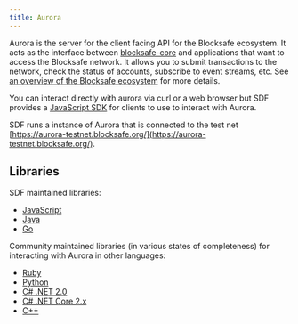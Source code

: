 ```yaml
---
title: Aurora
---
```


Aurora is the server for the client facing API for the Blocksafe ecosystem.  It acts as the interface between [blocksafe-core](https://www.blocksafe.org/developers/learn/blocksafe-core) and applications that want to access the Blocksafe network. It allows you to submit transactions to the network, check the status of accounts, subscribe to event streams, etc. See [an overview of the Blocksafe ecosystem](https://www.blocksafe.org/developers/guides/) for more details.

You can interact directly with aurora via curl or a web browser but SDF provides a [JavaScript SDK](https://www.blocksafe.org/developers/js-blocksafe-sdk/learn/) for clients to use to interact with Aurora.

SDF runs a instance of Aurora that is connected to the test net [https://aurora-testnet.blocksafe.org/](https://aurora-testnet.blocksafe.org/).

## Libraries

SDF maintained libraries:<br />
- [JavaScript](https://github.com/blocksafe/js-blocksafe-sdk)
- [Java](https://github.com/blocksafe/java-blocksafe-sdk)
- [Go](https://github.com/blocksafe/go)

Community maintained libraries (in various states of completeness) for interacting with Aurora in other languages:<br>
- [Ruby](https://github.com/blocksafe/ruby-blocksafe-sdk)
- [Python](https://github.com/BlocksafeCN/py-blocksafe-base)
- [C# .NET 2.0](https://github.com/QuantozTechnology/csharp-blocksafe-base)
- [C# .NET Core 2.x](https://github.com/elucidsoft/dotnetcore-blocksafe-sdk)
- [C++](https://bitbucket.org/bnogal/blocksafeqore/wiki/Home)

